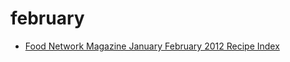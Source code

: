 # february

 * [Food Network Magazine January February 2012 Recipe Index](../../index/f/food-network-magazine-january-february-2012-recipe-index.json)
